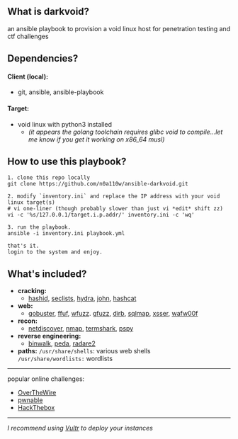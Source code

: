 ## What is darkvoid? 

an ansible playbook to provision a void linux host for penetration testing and ctf challenges

## Dependencies?
#### Client (local):
 - git, ansible, ansible-playbook
#### Target:
 - void linux with python3 installed 
   - *(it appears the golang toolchain requires glibc void to compile...let me know if you get it working on x86_64 musl)*

## How to use this playbook?

```
1. clone this repo locally 
git clone https://github.com/n0a110w/ansible-darkvoid.git

2. modify `inventory.ini` and replace the IP address with your void linux target(s)
# vi one-liner (though probably slower than just vi *edit* shift zz)
vi -c '%s/127.0.0.1/target.i.p.addr/' inventory.ini -c 'wq'

3. run the playbook. 
ansible -i inventory.ini playbook.yml

that's it. 
login to the system and enjoy.
```

## What's included? 
- **cracking:**  
    - [hashid](https://github.com/psypanda/hashID), [seclists](https://github.com/danielmiessler/SecLists), [hydra](https://github.com/vanhauser-thc/thc-hydra), [john](https://www.openwall.com/john/), [hashcat](https://hashcat.net/hashcat/)  
- **web:**  
    - [gobuster](https://github.com/OJ/gobuster), [ffuf](https://github.com/ffuf/ffuf), [wfuzz](https://github.com/xmendez/wfuzz). [gfuzz](https://github.com/braaaax/gfuzz), [dirb](http://dirb.sourceforge.net/), [sqlmap](http://sqlmap.org/), [xsser](https://github.com/epsylon/xsser), [wafw00f](https://github.com/EnableSecurity/wafw00f) 
- **recon:**  
    - [netdiscover](https://sourceforge.net/projects/netdiscover/), [nmap](https://nmap.org/), [termshark](https://github.com/gcla/termshark), [pspy](https://github.com/DominicBreuker/pspy)
- **reverse engineering:**  
    - [binwalk](https://github.com/ReFirmLabs/binwalk), [peda](https://github.com/longld/peda), [radare2](https://github.com/radareorg/radare2)
- **paths:**
`/usr/share/shells`: various web shells  
`/usr/share/wordlists:` wordlists

---

popular online challenges:  
- [OverTheWire](https://overthewire.org/wargames/)
- [pwnable](http://pwnable.kr/)
- [HackThebox](https://www.hackthebox.eu/)

---

*I recommend using [Vultr](https://www.vultr.com/?ref=7453761) to deploy your instances*
